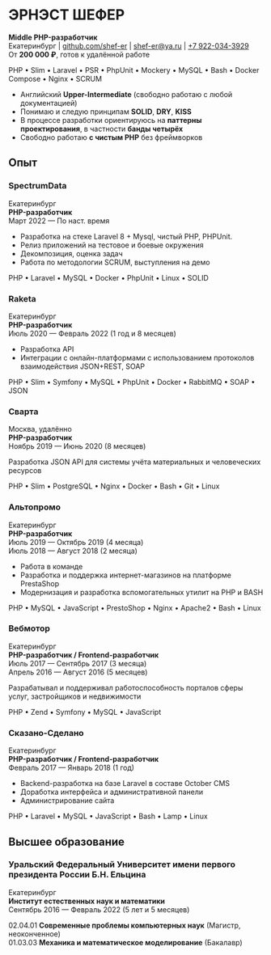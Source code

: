 # ЭРНЭСТ ШЕФЕР

**Middle PHP-разработчик**  
Екатеринбург | [github.com/shef-er](https://github.com/shef-er) | [shef-er@ya.ru](mailto:shef-er@ya.ru) | [+7 922-034-3929](tel:+79220343929)  
От **200 000 ₽**, готов к удалённой работе

PHP • Slim • Laravel • PSR • PhpUnit • Mockery • MySQL • Bash • Docker Compose • Nginx • SCRUM

* Английский **Upper-Intermediate** (свободно работаю с любой документацией)  
* Понимаю и следую принципам **SOLID**, **DRY**, **KISS**  
* В процессе разработки ориентируюсь на **паттерны проектирования**, в частности **банды четырёх**  
* Свободно работаю **с чистым PHP** без фреймворков

## Опыт

### SpectrumData

Екатеринбург  
**PHP-разработчик**  
Март 2022 — По наст. время

* Разработка на стеке Laravel 8 + Mysql, чистый PHP, PHPUnit.
* Релиз приложений на тестовое и боевые окружения
* Декомпозиция, оценка задач
* Работа по методологии SCRUM, выступления на демо

PHP • Laravel • MySQL • Docker • PhpUnit • Linux • SOLID

### Raketa

Екатеринбург  
**PHP-разработчик**  
Июль 2020 — Февраль 2022 (1 год и 8 месяцев)

* Разработка API
* Интеграции с онлайн-платформами с использованием протоколов взаимодействия JSON+REST, SOAP

PHP • Slim • Symfony • MySQL • PhpUnit • Docker • RabbitMQ • SOAP • JSON

### Сварта

Москва, удалённо  
**PHP-разработчик**  
Ноябрь 2019 — Июнь 2020 (8 месяцев)

Разработка JSON API для системы учёта материальных и человеческих ресурсов

PHP • Slim • PostgreSQL • Nginx • Docker • Bash • Git • Linux

### Альтопромо

Екатеринбург  
**PHP-разработчик**  
Июль 2019 — Октябрь 2019 (4 месяца)  
Июль 2018 — Август 2018 (2 месяца)

* Работа в команде
* Разработка и поддержка интернет-магазинов на платформе PrestaShop
* Модернизация и разработка вспомогательных утилит на PHP и BASH

PHP • MySQL • JavaScript • PrestoShop • Nginx • Apache2 • Bash • Linux

### Вебмотор

Екатеринбург  
**PHP-разработчик / Frontend-разработчик**  
Июль 2017 — Сентябрь 2017 (3 месяца)  
Апрель 2016 — Август 2016 (5 месяцев)

Разрабатывал и поддерживал работоспособность порталов сферы услуг, застройщиков и недвижимости

PHP • Zend • Symfony • MySQL • JavaScript

### Сказано-Сделано

Екатеринбург  
**PHP-разработчик / Frontend-разработчик**  
Февраль 2017 — Январь 2018 (1 год)

* Backend-разработка на базе Laravel в составе October CMS
* Доработка интерфейса и административной панели
* Администрирование сайта

PHP • Laravel • MySQL • JavaScript • Bash • Lamp • Linux

## Высшее образование

### Уральский Федеральный Университет имени первого президента России Б.Н. Ельцина

Екатеринбург  
**Институт естественных наук и математики**  
Сентябрь 2016 — Февраль 2022 (5 лет и 5 месяцев)

02.04.01 **Современные проблемы компьютерных наук** (Магистр, неоконченное)  
01.03.03 **Механика и математическое моделирование** (Бакалавр)
